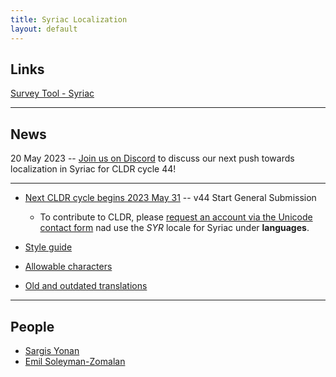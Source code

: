 ```yaml
---
title: Syriac Localization
layout: default
---
```



## Links

[Survey Tool - Syriac](https://st.unicode.org/cldr-apps/v#/syr//)

---

## News
20 May 2023 -- [Join us on Discord](https://discord.gg/5hk5fADs) to discuss our next push towards localization in Syriac for CLDR cycle 44!

---

- [Next CLDR cycle begins 2023 May 31](https://docs.google.com/spreadsheets/d/1N6inI5R84UoYlRwuCNPBOAP7ri4q2CmJmh8DC5g-S6c/edit#gid=1680747936) -- v44 Start General Submission
	- To contribute to CLDR, please [request an account via the Unicode contact form](https://corp.unicode.org/reporting/cldr-id.html) nad use the *SYR* locale for Syriac under **languages**.

- [Style guide](/style-guide)

- [Allowable characters](/allowable-characters)

- [Old and outdated translations](/translations)


---

## People
- [Sargis Yonan](https://github.com/SargisYonan/)
- [Emil Soleyman-Zomalan](https://github.com/esoleyman/)
